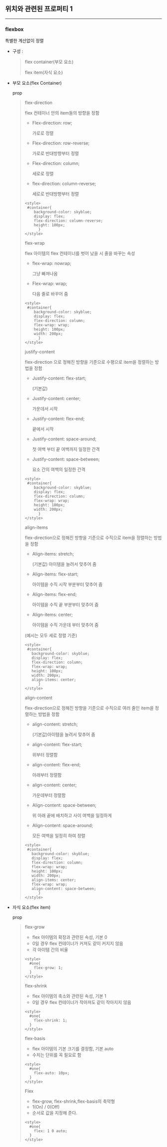 ## 위치와 관련된 프로퍼티 1

------

###  flexbox

 특별한 계산없이 정렬

- 구성 :

  > flex container(부모 요소)
  >
  > flex item(자식 요소)



- 부모 요소(flex Container)

  prop

  > flex-direction
  >
  >  flex 컨테이너 안의 item들의 방향을 정함
  >
  > - Flex-direction: row;
  >
  >   가로로 정렬
  >
  > - Flex-direction: row-reverse;
  >
  >   가로로 반대방향부터 정렬
  >
  > - Flex-direction: column;
  >
  >   세로로 정렬
  >
  > - flex-direction: column-reverse;
  >
  >   세로로 반대방향부터 정렬
  >
  > ```
  > <style>
  >  #container{
  >     background-color: skyblue;
  >     display: flex;
  >     flex-direction: column-reverse;
  >     height: 100px;
  >       }
  > </style>
  > ```
  >
  > flex-wrap
  >
  >  flex 아이템의 flex 컨테이너를 벗어 났을 시 줄을 바꾸는 속성
  >
  > - flex-wrap: nowrap;
  >
  >   그냥 빠져나옴
  >
  > - Flex-wrap: wrap;
  >
  >   다음 줄로 바꾸어 줌
  >
  > ```
  > <style>
  >  #container{
  >     background-color: skyblue;
  >     display: flex;
  >     flex-direction: column;
  >    	flex-wrap: wrap;
  >     height: 100px;
  >     width: 200px;
  >       }
  > </style>
  > ```
  >
  > justify-content
  >
  >  flex-direction 으로 정해진 방향을 기준으로 수평으로 item을 정렬하는 방법을 정함
  >
  > - Justify-content: flex-start;
  >
  >   (기본값)
  >
  > - Justify-content: center;
  >
  >   가운데서 시작
  >
  > - Justify-content: flex-end;
  >
  >   끝에서 시작
  >
  > - Justify-content: space-around;
  >
  >   첫 여백 부터 끝 여백까지 일정한 간격
  >
  > - Justify-content: space-between;
  >
  >   요소 간의 여백의 일정한 간격
  >
  > ```
  > <style>
  >  #container{
  >     background-color: skyblue;
  >     display: flex;
  >     flex-direction: column;
  >    	flex-wrap: wrap;
  >     height: 100px;
  >     width: 200px;
  >       }
  > </style> 
  > ```
  >
  > align-items
  >
  >  flex-direction으로 정해진 방향을 기준으로 수직으로 item을 정렬하는 방법을 정함
  >
  > - Align-items: stretch;
  >
  >   (기본값) 아이템을 늘려서 맞추어 줌
  >
  > - Align-items: flex-start;
  >
  >   아이템을 수직 시작 부분부터 맞추어 줌
  >
  > - Align-items: flex-end;
  >
  >   아이템을 수직 끝 부분부터 맞추어 줌
  >
  > - Align-items: center;
  >
  >   아이템을 수직 가운데 부터 맞추어 줌
  >
  > (예시는 모두 세로 정렬 기준)
  >
  > ```
  > <style>
  >  #container{    
  >    background-color: skyblue;
  >    display: flex;
  >    flex-direction: column;
  >    flex-wrap: wrap;
  >    height: 100px;
  >    width: 200px;
  >    align-items: center;
  >       }
  > </style> 
  > ```
  >
  > align-content
  >
  >  flex-direction으로 정해진 방향을 기준으로 수직으로 여러 줄인 item을 정렬하는 방법을 정함
  >
  > - align-content: stretch;
  >
  >   (기본값)아이템을 늘려서 맞추어 줌
  >
  > - align-content: flex-start;
  >
  >   위부터 정렬함
  >
  > - align-content: flex-end;
  >
  >   아래부터 정렬함
  >
  > - align-content: center;
  >
  >   가운데부터 정렬함
  >
  > - Align-content: space-between;
  >
  >   위 아래 끝에 배치하고 사이 여백을 일정하게
  >
  > - Align-content: space-around;
  >
  >   모든 여백을 일정히 하여 정렬
  >
  > ```
  > <style>
  >  #container{    
  >    background-color: skyblue;
  >    display: flex;
  >    flex-direction: column;
  >    flex-wrap: wrap;
  >    height: 100px;
  >    width: 200px;
  >    align-items: center;
  >    flex-wrap: wrap;
  >    align-content: space-between;
  >       }
  > </style> 
  > ```

- 자식 요소(flex item)

  prop

  > flex-grow
  >
  > - flex 아이템의 확장과 관련된 속성, 기본 0
  > - 0일 경우 flex 컨테이너가 커져도 같이 커지지 않음
  > - 각 아이템 간의 비율
  >
  > ```
  > <style>
  >   #one{
  >     flex-grow: 1;
  >   }
  > </style> 
  > ```
  >
  > flex-shrink
  >
  > - flex 아이템의 축소와 관련된 속성, 기본 1
  > - 0일 경우 flex 컨테이너가 작아져도 같이 작아지지 않음
  >
  > ```
  > <style>
  >   #one{
  >     flex-shrink: 1;
  >   }
  > </style> 
  > ```
  >
  > flex-basis
  >
  > - flex 아이템의 기본 크기를 결정함, 기본 auto
  > - 수치는 단위를 꼭 필요로 함
  >
  > ```
  > <style>
  >   #one{
  >     flex-auto: 10px;
  >   }
  > </style> 
  > ```
  >
  > Flex
  >
  > - flex-grow, flex-shrink,flex-basis의 축약형
  > - 1(On) / 0(Off)
  > - 순서로 값을 지정해 준다.
  >
  > ```
  > <style>
  >   #one{
  >     flex: 1 0 auto;
  >   }
  > </style> 
  > ```